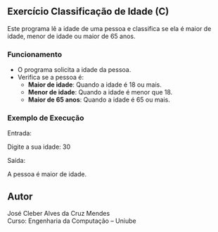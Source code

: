 ## Exercício Classificação de Idade (C)

Este programa lê a idade de uma pessoa e classifica se ela é maior de idade, menor de idade ou maior de 65 anos.

### Funcionamento

- O programa solicita a idade da pessoa.
- Verifica se a pessoa é:
  - **Maior de idade**: Quando a idade é 18 ou mais.
  - **Menor de idade**: Quando a idade é menor que 18.
  - **Maior de 65 anos**: Quando a idade é 65 ou mais.

### Exemplo de Execução

Entrada:

Digite a sua idade: 30

Saída:

A pessoa é maior de idade.

## Autor
José Cleber Alves da Cruz Mendes  
Curso: Engenharia da Computação – Uniube

